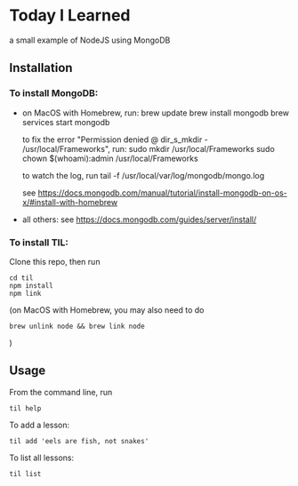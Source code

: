 #  Today I Learned

  a small example of NodeJS using MongoDB

## Installation

###  To install MongoDB:

  * on MacOS with Homebrew, run:
      brew update
      brew install mongodb 
      brew services start mongodb
    
    to fix the error "Permission denied @ dir_s_mkdir - /usr/local/Frameworks", run:
      sudo mkdir /usr/local/Frameworks
      sudo chown $(whoami):admin /usr/local/Frameworks

    to watch the log, run
      tail -f /usr/local/var/log/mongodb/mongo.log

    see https://docs.mongodb.com/manual/tutorial/install-mongodb-on-os-x/#install-with-homebrew


  * all others: 
    see https://docs.mongodb.com/guides/server/install/


### To install TIL:

Clone this repo, then run

    cd til
    npm install
    npm link

  (on MacOS with Homebrew, you may also need to do

    brew unlink node && brew link node
  
  )

## Usage

From the command line, run

    til help

To add a lesson:

    til add 'eels are fish, not snakes'

To list all lessons:

    til list

